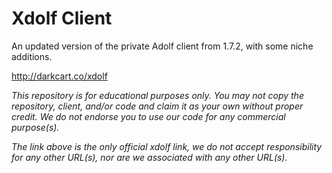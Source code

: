 # Xdolf Client

An updated version of the private Adolf client from 1.7.2, with some niche additions.

http://darkcart.co/xdolf

*This repository is for educational purposes only. You may not copy the repository, client, and/or code and claim it as your own without proper credit. We do not endorse you to use our code for any commercial purpose(s).*

*The link above is the only official xdolf link, we do not accept responsibility for any other URL(s), nor are we associated with any other URL(s).*
